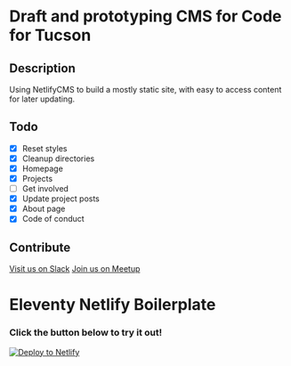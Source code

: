 # Draft and prototyping CMS for Code for Tucson
## Description

Using NetlifyCMS to build a mostly static site, with easy to access content for later updating.

## Todo
- [x] Reset styles
- [x] Cleanup directories
- [x] Homepage
- [x] Projects
- [ ] Get involved
- [x] Update project posts
- [x] About page
- [x] Code of conduct

## Contribute
[Visit us on Slack](codefortucson.slack.com)
[Join us on Meetup](https://www.meetup.com/Code-for-Tucson/)

# Eleventy Netlify Boilerplate
### Click the button below to try it out!

[![Deploy to Netlify](https://www.netlify.com/img/deploy/button.svg)](https://app.netlify.com/start/deploy?repository=https://github.com/danurbanowicz/eleventy-netlify-boilerplate&stack=cms)